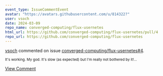 ```yaml
---
event_type: IssueCommentEvent
avatar: "https://avatars.githubusercontent.com/u/814322?"
user: vsoch
date: 2024-03-09
repo_name: converged-computing/flux-usernetes
html_url: https://github.com/converged-computing/flux-usernetes/pull/4
repo_url: https://github.com/converged-computing/flux-usernetes
---
```


<a href='https://github.com/vsoch' target='_blank'>vsoch</a> commented on issue <a href='https://github.com/converged-computing/flux-usernetes/pull/4' target='_blank'>converged-computing/flux-usernetes#4</a>.

<small>It's working. My god. It's slow (as expected) but I'm really not bothered by it!...</small>

<a href='https://github.com/converged-computing/flux-usernetes/pull/4' target='_blank'>View Comment</a>
